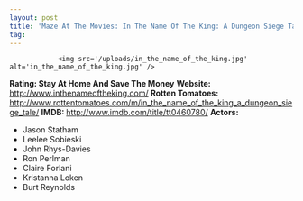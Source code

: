 ```yaml
---
layout: post
title: 'Maze At The Movies: In The Name Of The King: A Dungeon Siege Tale'
tag: 
---
```



                <img src='/uploads/in_the_name_of_the_king.jpg' alt='in_the_name_of_the_king.jpg' />
<p><strong>Rating: Stay At Home And Save The Money</strong>
<strong>Website: </strong><a href="http://www.inthenameoftheking.com/"><a href="http://www.inthenameoftheking.com/">http://www.inthenameoftheking.com/</a></a>
<strong>Rotten Tomatoes: </strong>
<a href="http://www.rottentomatoes.com/m/in_the_name_of_the_king_a_dungeon_siege_tale/"><a href="http://www.rottentomatoes.com/m/in_the_name_of_the_king_a_dungeon_siege_tale/">http://www.rottentomatoes.com/m/in_the_name_of_the_king_a_dungeon_siege_tale/</a></a>
<strong>IMDB: </strong><a href="http://www.imdb.com/title/tt0460780/"><a href="http://www.imdb.com/title/tt0460780/">http://www.imdb.com/title/tt0460780/</a></a>
<strong>Actors: </strong></p>
<ul>
<li>Jason Statham</li>
<li>Leelee Sobieski</li>
<li>John Rhys-Davies</li>
<li>Ron Perlman</li>
<li>Claire Forlani</li>
<li>Kristanna Loken</li>
<li>Burt Reynolds</li>
</ul>
            
